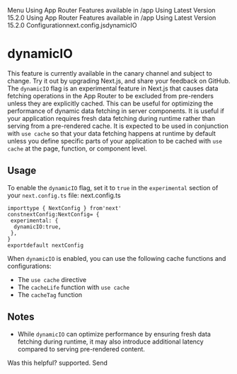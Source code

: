 Menu
Using App Router
Features available in /app
Using Latest Version
15.2.0
Using App Router
Features available in /app
Using Latest Version
15.2.0
Configurationnext.config.jsdynamicIO
# dynamicIO
This feature is currently available in the canary channel and subject to change. Try it out by upgrading Next.js, and share your feedback on GitHub.
The `dynamicIO` flag is an experimental feature in Next.js that causes data fetching operations in the App Router to be excluded from pre-renders unless they are explicitly cached. This can be useful for optimizing the performance of dynamic data fetching in server components.
It is useful if your application requires fresh data fetching during runtime rather than serving from a pre-rendered cache.
It is expected to be used in conjunction with `use cache` so that your data fetching happens at runtime by default unless you define specific parts of your application to be cached with `use cache` at the page, function, or component level.
## Usage
To enable the `dynamicIO` flag, set it to `true` in the `experimental` section of your `next.config.ts` file:
next.config.ts
```
importtype { NextConfig } from'next'
constnextConfig:NextConfig= {
 experimental: {
  dynamicIO:true,
 },
}
exportdefault nextConfig
```

When `dynamicIO` is enabled, you can use the following cache functions and configurations:
  * The `use cache` directive
  * The `cacheLife` function with `use cache`
  * The `cacheTag` function


## Notes
  * While `dynamicIO` can optimize performance by ensuring fresh data fetching during runtime, it may also introduce additional latency compared to serving pre-rendered content.


Was this helpful?
supported.
Send

